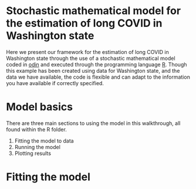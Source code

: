 # Stochastic mathematical model for the estimation of long COVID in Washington state

Here we present our framework for the estimation of long COVID in Washington state through the use of a stochastic mathematical model coded in [odin](https://mrc-ide.github.io/odin/index.html) and executed through the programming language [R](https://www.r-project.org/). Though this example has been created using data for Washington state, and the data we have available, the code is flexible and can adapt to the information you have available if correctly specified.

# Model basics

There are three main sections to using the model in this walkthrough, all found within the R folder.
1) Fitting the model to data
2) Running the model
3) Plotting results

# Fitting the model
